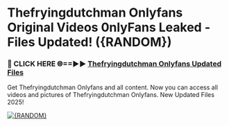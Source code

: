 # Thefryingdutchman Onlyfans Original Videos 0nlyFans Leaked - Files Updated! ({RANDOM})

<h3>🔴 CLICK HERE 🌐==►► <a href="https://betterlinks.top/A2PfLJ" rel="nofollow">Thefryingdutchman Onlyfans Updated Files</a></h3>

Get Thefryingdutchman Onlyfans and all content. Now you can access all videos and pictures of Thefryingdutchman Onlyfans. New Updated Files 2025!

[![{RANDOM}](https://i.imgur.com/ppqm5kG.gif)](https://betterlinks.top/A2PfLJ)